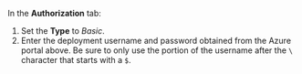 In the **Authorization** tab:

1. Set the **Type** to *Basic*.
1. Enter the deployment username and password obtained from the Azure portal above.  Be sure to only use the portion of the username after the `\` character that starts with a `$`.
